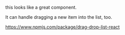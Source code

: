 this looks like a great component.

It can handle dragging a new item into the list, too.

https://www.npmjs.com/package/drag-drop-list-react